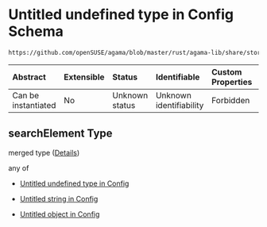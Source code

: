 # Untitled undefined type in Config Schema

```txt
https://github.com/openSUSE/agama/blob/master/rust/agama-lib/share/storage.schema.json#/$defs/searchElement
```



| Abstract            | Extensible | Status         | Identifiable            | Custom Properties | Additional Properties | Access Restrictions | Defined In                                                          |
| :------------------ | :--------- | :------------- | :---------------------- | :---------------- | :-------------------- | :------------------ | :------------------------------------------------------------------ |
| Can be instantiated | No         | Unknown status | Unknown identifiability | Forbidden         | Allowed               | none                | [storage.schema.json\*](storage.schema.json "open original schema") |

## searchElement Type

merged type ([Details](storage-1-defs-searchelement.md))

any of

* [Untitled undefined type in Config](storage-1-defs-searchelement-anyof-0.md "check type definition")

* [Untitled string in Config](storage-1-defs-searchelement-anyof-1.md "check type definition")

* [Untitled object in Config](storage-1-defs-advancedsearch.md "check type definition")

